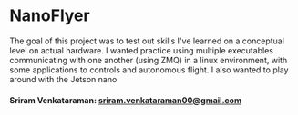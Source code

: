 
# NanoFlyer
The goal of this project was to test out skills I've learned on a conceptual level on actual hardware. I wanted practice using multiple executables communicating with one another (using ZMQ) in a linux environment, with some applications to controls and autonomous flight. I also wanted to play around with the Jetson nano


#### Sriram Venkataraman: sriram.venkataraman00@gmail.com

